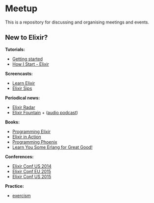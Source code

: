 # Meetup

This is a repository for discussing and organising meetings and events.

## New to Elixir?

__Tutorials:__

* [Getting started](http://elixir-lang.org/getting-started/introduction.html)
* [How I Start - Elixir](http://howistart.org/posts/elixir/1)

__Screencasts:__

* [Learn Elixir](https://www.learnelixir.tv)
* [Elixir Sips](http://elixirsips.com)

__Periodical news:__

* [Elixir Radar](http://plataformatec.com.br/elixir-radar)
* [Elixir Fountain](https://twitter.com/elixirfountain) + ([audio podcast](https://itunes.apple.com/us/podcast/elixir-fountain/id1039942918))

__Books:__

* [Programming Elixir](https://pragprog.com/book/elixir/programming-elixir)
* [Elixir in Action](https://www.manning.com/books/elixir-in-action)
* [Programming Phoenix](https://pragprog.com/book/phoenix/programming-phoenix)
* [Learn You Some Erlang for Great Good!](http://learnyousomeerlang.com)

__Conferences:__

* [Elixir Conf US 2014](http://confreaks.tv/events/elixirconf2014)
* [Elixir Conf EU 2015](http://confreaks.tv/events/elixirconfeu2015)
* [Elixir Conf US 2015](http://confreaks.tv/events/elixirconf2015)

__Practice:__

* [exercism](http://exercism.io)
